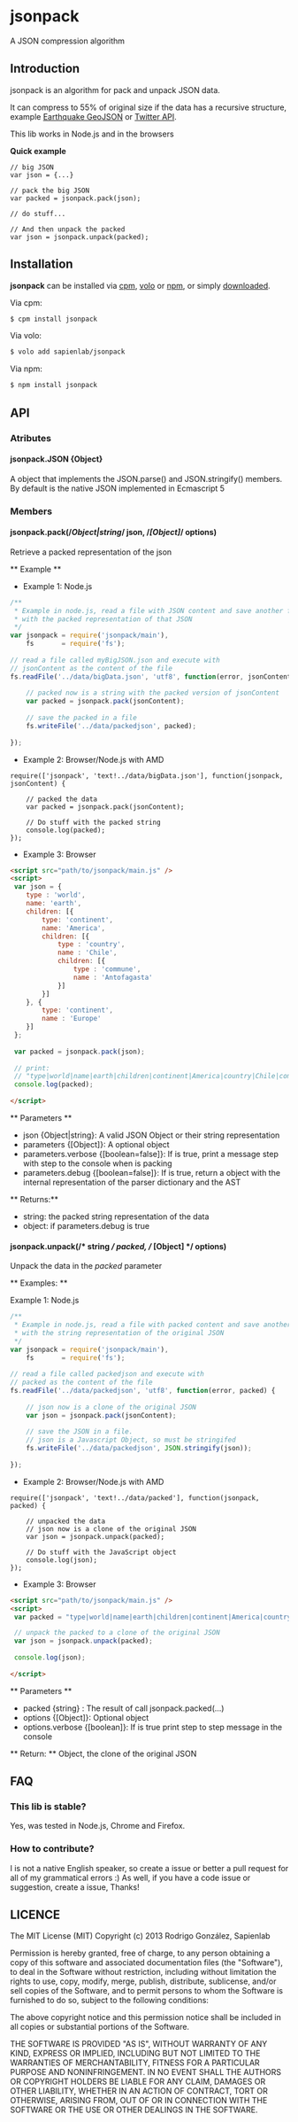 # jsonpack

A JSON compression algorithm

## Introduction

jsonpack is an algorithm for pack and unpack JSON data.

It can compress to 55% of original size if the data has a recursive structure, example 
[Earthquake GeoJSON](http://earthquake.usgs.gov/earthquakes/feed/geojson/2.5/month) or 
[Twitter API](http://search.twitter.com/search.json?q=Twitter%20API&result_type=mixed). 

This lib works in Node.js and in the browsers

**Quick example**
```
// big JSON
var json = {...}

// pack the big JSON 
var packed = jsonpack.pack(json);

// do stuff...

// And then unpack the packed
var json = jsonpack.unpack(packed);
```

## Installation

**jsonpack** can be installed via [cpm][cpm], [volo][volo] or [npm][npm], or simply [downloaded][download].

Via cpm:

```bash
$ cpm install jsonpack
```

Via volo:

```bash
$ volo add sapienlab/jsonpack
```

Via npm:

```bash
$ npm install jsonpack
```

## API

### Atributes

#### jsonpack.JSON {Object}
A object that implements the JSON.parse() and JSON.stringify() members.
By default is the native JSON implemented in Ecmascript 5

### Members

#### jsonpack.pack(/*Object|string*/ json, /*[Object]*/ options)
Retrieve a packed representation of the json

** Example **
* Example 1: Node.js

```javascript
/**
 * Example in node.js, read a file with JSON content and save another file
 * with the packed representation of that JSON
 */
var jsonpack = require('jsonpack/main'),
    fs       = require('fs');
    
// read a file called myBigJSON.json and execute with 
// jsonContent as the content of the file
fs.readFile('../data/bigData.json', 'utf8', function(error, jsonContent) {
    
    // packed now is a string with the packed version of jsonContent
    var packed = jsonpack.pack(jsonContent);
    
    // save the packed in a file
    fs.writeFile('../data/packedjson', packed);
    
});
```

* Example 2: Browser/Node.js with AMD

```javasctipt
require(['jsonpack', 'text!../data/bigData.json'], function(jsonpack, jsonContent) {

	// packed the data
	var packed = jsonpack.pack(jsonContent);
	
	// Do stuff with the packed string
    console.log(packed);
});
```
* Example 3: Browser

```html
<script src="path/to/jsonpack/main.js" />
<script>
 var json = {
 	type : 'world',
 	name: 'earth',
 	children: [{
 		type: 'continent',
 		name: 'America',
 		children: [{
 			type : 'country',
 			name : 'Chile',
 			children: [{
 				type : 'commune',
 				name : 'Antofagasta'
 			}]
 		}]
 	}, {
 		type: 'continent',
 		name : 'Europe'
 	}]
 };
 	
 var packed = jsonpack.pack(json);
 
 // print:
 // "type|world|name|earth|children|continent|America|country|Chile|commune|Antofagasta|Europe^^^$0|1|2|3|4|@$0|5|2|6|4|@$0|7|2|8|4|@$0|9|2|A]]]]]|$0|5|2|B]]]"
 console.log(packed);
 
</script>
```

** Parameters **
* json {Object|string}: A valid JSON Object or their string representation
* parameters {[Object]}: A optional object
* parameters.verbose {[boolean=false]}: If is true, print a message step with step to the console when is packing
* parameters.debug {[boolean=false]}: If is true, return a object with the internal representation of the
                                      parser dictionary and the AST

** Returns:** 
* string: the packed string representation of the data
* object: if parameters.debug is true

#### jsonpack.unpack(/* string */ packed, /* [Object] */ options)

Unpack the data in the *packed* parameter

** Examples: **

Example 1: Node.js

```javascript
/**
 * Example in node.js, read a file with packed content and save another file
 * with the string representation of the original JSON
 */
var jsonpack = require('jsonpack/main'),
    fs       = require('fs');
    
// read a file called packedjson and execute with 
// packed as the content of the file
fs.readFile('../data/packedjson', 'utf8', function(error, packed) {
    
    // json now is a clone of the original JSON
    var json = jsonpack.pack(jsonContent);
    
    // save the JSON in a file. 
    // json is a Javascript Object, so must be stringifed
    fs.writeFile('../data/packedjson', JSON.stringify(json));
    
});
```

* Example 2: Browser/Node.js with AMD

```javasctipt
require(['jsonpack', 'text!../data/packed'], function(jsonpack, packed) {

	// unpacked the data
	// json now is a clone of the original JSON
	var json = jsonpack.unpack(packed);
	
	// Do stuff with the JavaScript object
    console.log(json);
});

```

* Example 3: Browser

```html
<script src="path/to/jsonpack/main.js" />
<script>
 var packed = "type|world|name|earth|children|continent|America|country|Chile|commune|Antofagasta|Europe^^^$0|1|2|3|4|@$0|5|2|6|4|@$0|7|2|8|4|@$0|9|2|A]]]]]|$0|5|2|B]]]" 

 // unpack the packed to a clone of the original JSON 	
 var json = jsonpack.unpack(packed);
 
 console.log(json);
 
</script>
```

** Parameters **
* packed {string} : The result of call jsonpack.packed(...)
* options {[Object]}: Optional object
* options.verbose {[boolean]}: If is true print step to step message in the console  

** Return: ** Object, the clone of the original JSON

## FAQ
### This lib is stable?
Yes, was tested in Node.js, Chrome and Firefox.

### How to contribute?
I is not a native English speaker, so create a issue or better a pull request for all of my grammatical errors :)
As well, if you have a code issue or suggestion, create a issue, Thanks!

## LICENCE

The MIT License (MIT)
Copyright (c) 2013 Rodrigo González, Sapienlab

Permission is hereby granted, free of charge, to any person obtaining a copy of this software and associated documentation files (the "Software"), to deal in the Software without restriction, including without limitation the rights to use, copy, modify, merge, publish, distribute, sublicense, and/or sell copies of the Software, and to permit persons to whom the Software is furnished to do so, subject to the following conditions:

The above copyright notice and this permission notice shall be included in all copies or substantial portions of the Software.

THE SOFTWARE IS PROVIDED "AS IS", WITHOUT WARRANTY OF ANY KIND, EXPRESS OR IMPLIED, INCLUDING BUT NOT LIMITED TO THE WARRANTIES OF MERCHANTABILITY, FITNESS FOR A PARTICULAR PURPOSE AND NONINFRINGEMENT. IN NO EVENT SHALL THE AUTHORS OR COPYRIGHT HOLDERS BE LIABLE FOR ANY CLAIM, DAMAGES OR OTHER LIABILITY, WHETHER IN AN ACTION OF CONTRACT, TORT OR OTHERWISE, ARISING FROM, OUT OF OR IN CONNECTION WITH THE SOFTWARE OR THE USE OR OTHER DEALINGS IN THE SOFTWARE.

[cpm]: https://github.org/kriszyp/cpm
[volo]: http://volojs.org/
[npm]: http://npmjs.org/
[download]: https://github.com/sapienlab/jsonpack/archive/master.zip